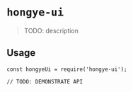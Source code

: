 # `hongye-ui`

> TODO: description

## Usage

```
const hongyeUi = require('hongye-ui');

// TODO: DEMONSTRATE API
```
